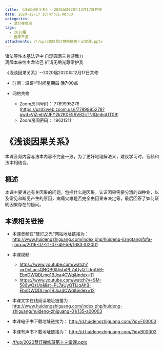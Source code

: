 ```yaml
---
title: 《浅谈因果关系》--2020届2020年12月17日共修
date: 2020-12-17 10:47:01-08:00
categories:
  - 慧灯禅修班
tags:
  - 2020届
  - 因果不虚
attachments: /f/up/2020慧灯禅修班第十三堂课.pptx
---
```

诸法等性本基法界中 自现圆满三身游舞力  
离障本来怙主龙钦巴 祈请无垢光尊常护我  

《浅谈因果关系》--2020届2020年12月17日共修

* 时间：温哥华时间星期四 晚7:00点

* 网络共修
  * Zoom房间号码： 7789995278 (<https://us02web.zoom.us/j/7789995278?pwd=VjZmbWJFY2k2K0E5RVB2cTNIQmhqUT09>)
  * Zoom房间密码： 19621211

# 《浅谈因果关系》

本课音频内容与法本内容不完全一致，为了更好地理解法义，建议学习时，音频和法本相结合。

## 概述

本课主要讲述有关因果的问题。包括什么是因果，认识因果需要分清的四种业，以及常见和断见产生的原因，病痛灾难是否完全由因果来决定等，最后回答了如何证明因果存在的疑问。

## 本课相关链接

- 本课音频在“慧灯之光“网站地址链接为： <http://www.huidengzhiguang.com/index.php/huideng-jiangtang/fofa-jianxiu/2016-07-21-07-49-59/1683-l02001>

- 本课视频:
  - <https://www.youtube.com/watch?v=DvLacsQNQB0&list=PL7aUyQTIJqAhB-EbnDWQDLmq1BJxa4CWq&index=11>
  - <https://www.youtube.com/watch?v=SM-586wQzUo&list=PL7aUyQTIJqAhB-EbnDWQDLmq1BJxa4CWq&index=12>

- 本课文字在线阅读地址链接为： <http://www.huidengzhiguang.com/index.php/huideng-zhiguang/huideng-zhiguang-01/135-a00003>
- 本课电子书下载地址链接为： <http://d.huidengzhiguang.com/?id=F00003>
- 本课有声书下载地址链接为： <http://d.huidengzhiguang.com/?id=B00003>

- [/f/up/2020慧灯禅修班第十三堂课.pptx](https://s3.ap-northeast-1.wasabisys.com/hdcx/hdv/f/up/2020慧灯禅修班第十三堂课.pptx)